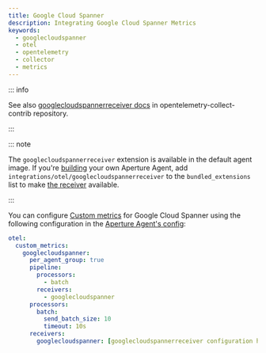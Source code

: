 ```yaml
---
title: Google Cloud Spanner
description: Integrating Google Cloud Spanner Metrics
keywords:
  - googlecloudspanner
  - otel
  - opentelemetry
  - collector
  - metrics
---
```


::: info

See also [googlecloudspannerreceiver docs][receiver] in
opentelemetry-collect-contrib repository.

:::

::: note

The `googlecloudspannerreceiver` extension is available in the default agent
image. If you're [building][build] your own Aperture Agent, add
`integrations/otel/googlecloudspannerreceiver` to the `bundled_extensions` list
to make [the receiver][receiver] available.

:::

You can configure [Custom metrics][custom-metrics] for Google Cloud Spanner
using the following configuration in the [Aperture Agent's
config][agent-config]:

```yaml
otel:
  custom_metrics:
    googlecloudspanner:
      per_agent_group: true
      pipeline:
        processors:
          - batch
        receivers:
          - googlecloudspanner
      processors:
        batch:
          send_batch_size: 10
          timeout: 10s
      receivers:
        googlecloudspanner: [googlecloudspannerreceiver configuration here]
```

[build]: /reference/aperturectl/build/agent/agent.md
[receiver]:
  https://github.com/open-telemetry/opentelemetry-collector-contrib/tree/main/receiver/googlecloudspannerreceiver
[custom-metrics]: /reference/configuration/agent.md#custom-metrics-config
[agent-config]: /reference/configuration/agent.md#agent-o-t-e-l-config
